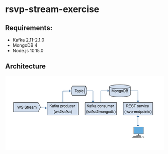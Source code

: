 # rsvp-stream-exercise

## Requirements:
- Kafka 2.11-2.1.0
- MongoDB 4
- Node.js 10.15.0

## Architecture
![img](https://github.com/jorgeyp/rsvp-stream-exercise/blob/master/RSVP%20stream%20exercise%20architecture.png)
